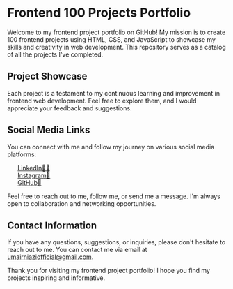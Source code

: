 <h1>Frontend 100 Projects Portfolio</h1>

<p>
    Welcome to my frontend project portfolio on GitHub! My mission is to create
    100 frontend projects using HTML, CSS, and JavaScript to showcase my skills
    and creativity in web development. This repository serves as a catalog of all
    the projects I've completed.
</p>

<h2>Project Showcase</h2>

<p>
    Each project is a testament to my continuous learning and improvement in
    frontend web development. Feel free to explore them, and I would appreciate
    your feedback and suggestions.
</p>

<h2>Social Media Links</h2>

<p>
    You can connect with me and follow my journey on various social media
    platforms:
</p>

<ul  style="list-style-type:none;">
    <li><a href="https://www.linkedin.com/in/umair-khan/">LinkedIn🧑‍🏫</a></li>
    <li><a href="https://www.instagram.com/nizzypedia/">Instagram🚀</a></li>
    <li><a href="https://github.com/umairniaziofficial">GitHub🏢</a></li>
</ul>

<p>
    Feel free to reach out to me, follow me, or send me a message. I'm always open
    to collaboration and networking opportunities.
</p>

<h2>Contact Information</h2>

<p>
    If you have any questions, suggestions, or inquiries, please don't hesitate to
    reach out to me. You can contact me via email at
    <a href="mailto:umairniaziofficial@gmail.com">umairniaziofficial@gmail.com</a>.
</p>

<p>
    Thank you for visiting my frontend project portfolio! I hope you find my
    projects inspiring and informative.
</p>
